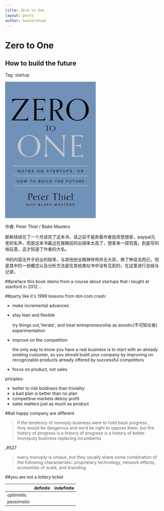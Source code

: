 ```yaml
---
title: Zero to One
layout: posts
author: huntershuai
---
```


Zero to One
===
How to build the future
---

Tag: startup

<a href="http://book.douban.com/subject/24753651/">
<img src="/images/zerotoone/front_page.jpg" alt="front page"/>
</a>

作者: Peter Thiel / Blake Masters 


断断续续花了一个月读完了这本书，读之前不是奔着作者投资思想家，paypal元老的名声，而是这本书最近在我眼前的出镜率太高了，想拿来一探究竟，到底写的啥玩意，这才知道了作者的大名。

书的内容无外乎创业的指导，与其他创业精神导师并无大异，换了种说法而已，但是其中的一些概念以及分析方法是在其他类似书中没有见到的，在这里进行总结与记录。

##preface
this book stems from a course about startups that i taught at stanford in 2012...

##party like it's 1999
lessons from dot-com crash:

- make incremental advances
- stay lean and flexible
	
	try things out,'iterate', and treat entrepreneurship as anostic(不可知论者) experimentation

- improve on the competition

	the only way to know you have a real business is to start with an already existing custumer, so you should build your company by improving on recognizable products already offered by successful competitors
	
- focus on product, not sales

priciples:

- better to risk boldness than triviality
- a bad plan is better than no plan
- competitive markets detroy profit
- sales matters just as much as product

##all happy company are different

> if the tendency of monoply business were to hold back progress , they would be dangerous and we'd be right to oppose them, but the history of progress is a history of progress is a history of better monopoly business replacing incumbents



,#527
 >  every monoply is unique, but they usually share some combination of the following characteristic: proprietary technology, network effects, economies of scale, and branding.
 
 
 
 
 ##you are not a lottery ticket




|            |definite | indefinite |
|------------|---------| -----------|
| optimistic |
|pessimistic |
 
 
 
  
 


	
